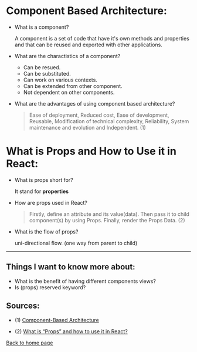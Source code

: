 # **Component Based Architecture:**

- What is a component?

  A component is a set of code that have it's own methods and properties and that can be reused and exported with other applications.

- What are the charactistics of a component?

  - Can be resued.
  - Can be substituted.
  - Can work on various contexts.
  - Can be extended from other component.
  - Not dependent on other components.

- What are the advantages of using component based architecture?

  > Ease of deployment, Reduced cost, Ease of development, Reusable, Modification of technical complexity, Reliability, System maintenance and evolution and Independent. (1)

# **What is Props and How to Use it in React:**

- What is props short for?

  It stand for **properties**

- How are props used in React?

  > Firstly, define an attribute and its value(data). Then pass it to child component(s) by using Props. Finally, render the Props Data. (2)

- What is the flow of props?

  uni-directional flow. (one way from parent to child)

---

## Things I want to know more about:

- What is the benefit of having different components views?
- Is (props) reserved keyword?

## Sources:

- (1) [Component-Based Architecture](https://www.tutorialspoint.com/software_architecture_design/component_based_architecture.htm)

- (2) [What is “Props” and how to use it in React?](https://itnext.io/what-is-props-and-how-to-use-it-in-react-da307f500da0)

[Back to home page](../README.md)
